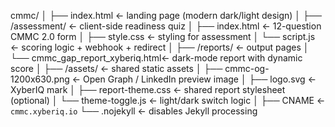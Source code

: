 cmmc/
│
├── index.html                      ← landing page (modern dark/light design)
│
├── /assessment/                    ← client-side readiness quiz
│   ├── index.html                  ← 12-question CMMC 2.0 form
│   ├── style.css                   ← styling for assessment
│   └── script.js                   ← scoring logic + webhook + redirect
│
├── /reports/                       ← output pages
│   └── cmmc_gap_report_xyberiq.html← dark-mode report with dynamic score
│
├── /assets/                        ← shared static assets
│   ├── cmmc-og-1200x630.png        ← Open Graph / LinkedIn preview image
│   ├── logo.svg                    ← XyberIQ mark
│   ├── report-theme.css            ← shared report stylesheet (optional)
│   └── theme-toggle.js             ← light/dark switch logic
│
├── CNAME                           ← `cmmc.xyberiq.io`
└── .nojekyll                       ← disables Jekyll processing
